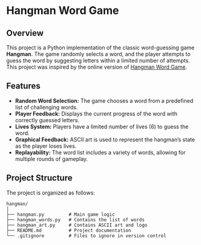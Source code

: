 # Hangman Word Game

## Overview

This project is a Python implementation of the classic word-guessing game **Hangman**. The game randomly selects a word, and the player attempts to guess the word by suggesting letters within a limited number of attempts. This project was inspired by the online version of [Hangman Word Game](https://hangmanwordgame.com/).

## Features

- **Random Word Selection:** The game chooses a word from a predefined list of challenging words.
- **Player Feedback:** Displays the current progress of the word with correctly guessed letters.
- **Lives System:** Players have a limited number of lives (6) to guess the word.
- **Graphical Feedback:** ASCII art is used to represent the hangman’s state as the player loses lives.
- **Replayability:** The word list includes a variety of words, allowing for multiple rounds of gameplay.

## Project Structure

The project is organized as follows:

```plaintext
hangman/
│
├── hangman.py         # Main game logic
├── hangman_words.py   # Contains the list of words
├── hangman_art.py     # Contains ASCII art and logo
├── README.md          # Project documentation
└── .gitignore         # Files to ignore in version control
